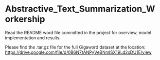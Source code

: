 # Abstractive_Text_Summarization_Workership

Read the README word file committed in the project for overview, model implementation and results.

Please find the .tar.gz file for the full Gigaword dataset at the location: https://drive.google.com/file/d/0B6N7tANPyVeBNmlSX19Ld2xDU1E/view
